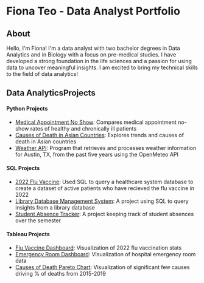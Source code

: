 # Fiona Teo - Data Analyst Portfolio

## About 
Hello, I'm Fiona! I'm a data analyst with two bachelor degrees in Data Analytics and in Biology with a focus on pre-medical studies. I have developed a strong foundation in the life sciences and a passion for using data to uncover meaningful insights. I am excited to bring my technical skills to the field of data analytics!

## Data AnalyticsProjects
#### **Python Projects**
- [Medical Appointment No Show](https://github.com/fiona-teo/Medical-Appointment-No-show): Compares medical appointment no-show rates of healthy and chronically ill patients 
- [Causes of Death in Asian Countries](https://github.com/fiona-teo/Causes-of-Death-in-Asian-Countries): Explores trends and causes of death in Asian countries
- [Weather API](https://github.com/fiona-teo/Weather-Data-Analysis-and-Storage-System): Program that retrieves and processes weather information for Austin, TX, from the past five years using the OpenMeteo API

#### **SQL Projects**
- [2022 Flu Vaccine](https://github.com/fiona-teo/VaccineSQL): Used SQL to query a healthcare system database to create a dataset of active patients who have recieved the flu vaccine in 2022
- [Library Database Management System](https://github.com/fiona-teo/Library-Management-System-SQL): A project using SQL to query insights from a library database 
- [Student Absence Tracker](https://github.com/fiona-teo/StudentAbsenceTrackerSQL): A project keeping track of student absences over the semester

#### **Tableau Projects**
- [Flu Vaccine Dashboard](https://github.com/fiona-teo/Flu-Vaccine-Dashboard): Visualization of 2022 flu vaccination stats
- [Emergency Room Dashboard](https://github.com/fiona-teo/Emergency-Room-Dashboard/tree/main): Visualization of hospital emergency room data
- [Causes of Death Pareto Chart](https://github.com/fiona-teo/Causes-of-Death-Pareto-Chart): Visualization of significant few causes driving % of deaths from 2015-2019
